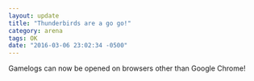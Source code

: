 ```yaml
---
layout: update
title: "Thunderbirds are a go go!"
category: arena
tags: OK
date: "2016-03-06 23:02:34 -0500"
---
```


Gamelogs can now be opened on browsers other than Google Chrome!
